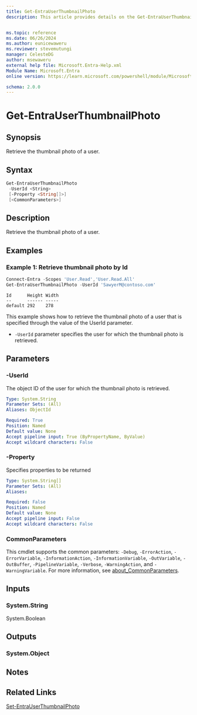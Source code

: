 ```yaml
---
title: Get-EntraUserThumbnailPhoto
description: This article provides details on the Get-EntraUserThumbnailPhoto command.


ms.topic: reference
ms.date: 06/26/2024
ms.author: eunicewaweru
ms.reviewer: stevemutungi
manager: CelesteDG
author: msewaweru
external help file: Microsoft.Entra-Help.xml
Module Name: Microsoft.Entra
online version: https://learn.microsoft.com/powershell/module/Microsoft.Entra/Get-EntraUserThumbnailPhoto

schema: 2.0.0
---
```


# Get-EntraUserThumbnailPhoto

## Synopsis

Retrieve the thumbnail photo of a user.

## Syntax

```powershell
Get-EntraUserThumbnailPhoto
 -UserId <String>
 [-Property <String[]>]
 [<CommonParameters>]
```

## Description

Retrieve the thumbnail photo of a user.

## Examples

### Example 1: Retrieve thumbnail photo by Id

```powershell
Connect-Entra -Scopes 'User.Read','User.Read.All'
Get-EntraUserThumbnailPhoto -UserId 'SawyerM@contoso.com'
```

```Output
Id      Height Width
--      ------ -----
default 292    278
```

This example shows how to retrieve the thumbnail photo of a user that is specified through the value of the UserId parameter.

- `-UserId` parameter specifies the user for which the thumbnail photo is retrieved.

## Parameters

### -UserId

The object ID of the user for which the thumbnail photo is retrieved.

```yaml
Type: System.String
Parameter Sets: (All)
Aliases: ObjectId

Required: True
Position: Named
Default value: None
Accept pipeline input: True (ByPropertyName, ByValue)
Accept wildcard characters: False
```

### -Property

Specifies properties to be returned

```yaml
Type: System.String[]
Parameter Sets: (All)
Aliases:

Required: False
Position: Named
Default value: None
Accept pipeline input: False
Accept wildcard characters: False
```

### CommonParameters

This cmdlet supports the common parameters: `-Debug`, `-ErrorAction`, `-ErrorVariable`, `-InformationAction`, `-InformationVariable`, `-OutVariable`, `-OutBuffer`, `-PipelineVariable`, `-Verbose`, `-WarningAction`, and `-WarningVariable`. For more information, see [about_CommonParameters](https://go.microsoft.com/fwlink/?LinkID=113216).

## Inputs

### System.String

System.Boolean

## Outputs

### System.Object

## Notes

## Related Links

[Set-EntraUserThumbnailPhoto](Set-EntraUserThumbnailPhoto.md)
